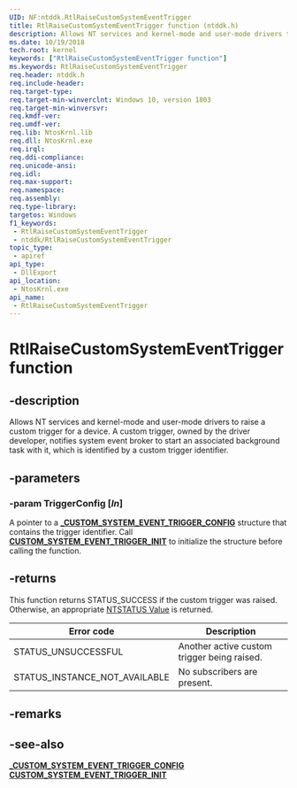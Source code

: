 ```yaml
---
UID: NF:ntddk.RtlRaiseCustomSystemEventTrigger
title: RtlRaiseCustomSystemEventTrigger function (ntddk.h)
description: Allows NT services and kernel-mode and user-mode drivers to raise a custom trigger for a device.
ms.date: 10/19/2018
tech.root: kernel
keywords: ["RtlRaiseCustomSystemEventTrigger function"]
ms.keywords: RtlRaiseCustomSystemEventTrigger
req.header: ntddk.h
req.include-header: 
req.target-type: 
req.target-min-winverclnt: Windows 10, version 1803
req.target-min-winversvr: 
req.kmdf-ver: 
req.umdf-ver: 
req.lib: NtosKrnl.lib
req.dll: NtosKrnl.exe
req.irql: 
req.ddi-compliance: 
req.unicode-ansi: 
req.idl: 
req.max-support: 
req.namespace: 
req.assembly: 
req.type-library: 
targetos: Windows
f1_keywords:
 - RtlRaiseCustomSystemEventTrigger
 - ntddk/RtlRaiseCustomSystemEventTrigger
topic_type:
 - apiref
api_type:
 - DllExport
api_location:
 - NtosKrnl.exe
api_name:
 - RtlRaiseCustomSystemEventTrigger
---
```


# RtlRaiseCustomSystemEventTrigger function


## -description

Allows NT services and kernel-mode and user-mode drivers to raise a custom trigger for a device. A custom trigger, owned by the driver developer, notifies system event broker to start an associated background task with it, which is identified by a custom trigger identifier.

## -parameters

### -param TriggerConfig [_In_]

A pointer to a [**_CUSTOM_SYSTEM_EVENT_TRIGGER_CONFIG**](ns-ntddk-_custom_system_event_trigger_config.md) structure that contains the trigger identifier. Call [**CUSTOM_SYSTEM_EVENT_TRIGGER_INIT**](nf-ntddk-custom_system_event_trigger_init.md) to initialize the structure before calling the function.

## -returns

This function returns STATUS_SUCCESS if the custom trigger was raised. Otherwise, an appropriate [NTSTATUS Value](/windows-hardware/drivers/kernel/ntstatus-values) is returned.

| Error code                    | Description                                 |
| ----------------------------- | ------------------------------------------- |
| STATUS_UNSUCCESSFUL           | Another active custom trigger being raised. |
| STATUS_INSTANCE_NOT_AVAILABLE | No subscribers are present.                 |

## -remarks

## -see-also

[**_CUSTOM_SYSTEM_EVENT_TRIGGER_CONFIG**](ns-ntddk-_custom_system_event_trigger_config.md)
[**CUSTOM_SYSTEM_EVENT_TRIGGER_INIT**](nf-ntddk-custom_system_event_trigger_init.md)
